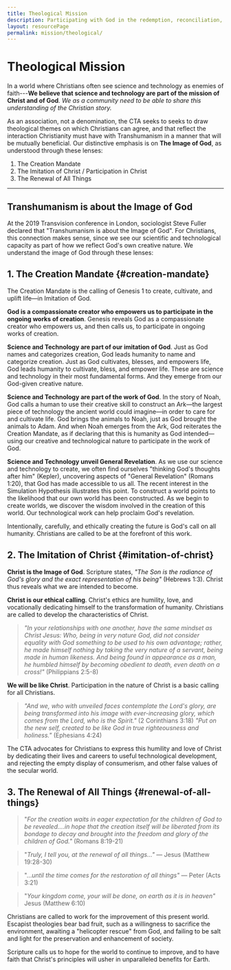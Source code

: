 ```yaml
---
title: Theological Mission
description: Participating with God in the redemption, reconciliation, and renewal of the world.
layout: resourcePage
permalink: mission/theological/
---
```


# Theological Mission

In a world where Christians often see science and technology as enemies of faith---**We believe that science and technology are part of the mission of Christ and of God**. *We as a community need to be able to share this understanding of the Christian story.*

As an association, not a denomination, the CTA seeks to seeks to draw theological themes on which Christians can agree, and that reflect the interaction Christianity must have with Transhumanism in a manner that will be mutually beneficial. Our distinctive emphasis is on **The Image of God**, as understood through these lenses:

1. The Creation Mandate
2. The Imitation of Christ / Participation in Christ
3. The Renewal of All Things

---

## Transhumanism is about the Image of God

At the 2019 Transvision conference in London, sociologist Steve Fuller declared that "Transhumanism is about the Image of God". For Christians, this connection makes sense, since we see our scientific and technological capacity as part of how we reflect God's own creative nature. We understand the image of God through these lenses:


## 1. The Creation Mandate {#creation-mandate}

The Creation Mandate is the calling of Genesis 1 to create, cultivate, and uplift life—in Imitation of God.

**God is a compassionate creator who empowers us to participate in the ongoing works of creation**. Genesis reveals God as a compassionate creator who empowers us, and then calls us, to participate in ongoing works of creation. 

**Science and Technology are part of our imitation of God**. Just as God names and categorizes creation, God leads humanity to name and categorize creation. Just as God cultivates, blesses, and empowers life, God leads humanity to cultivate, bless, and empower life. These are science and technology in their most fundamental forms. And they emerge from our God-given creative nature.

**Science and Technology are part of the work of God**. In the story of Noah, God calls a human to use their creative skill to construct an Ark—the largest piece of technology the ancient world could imagine—in order to care for and cultivate life. God brings the animals to Noah, just as God brought the animals to Adam. And when Noah emerges from the Ark, God reiterates the Creation Mandate, as if declaring that this is humanity as God intended—using our creative and technological nature to participate in the work of God. 

**Science and Technology unveil General Revelation**. As we use our science and technology to create, we often find ourselves "thinking God's thoughts after him" (Kepler), uncovering aspects of "General Revelation" (Romans 1:20), that God has made accessible to us all. The recent interest in the Simulation Hypothesis illustrates this point. To construct a world points to the likelihood that our own world has been constructed. As we begin to create worlds, we discover the wisdom involved in the creation of this world. Our technological work can help proclaim God's revelation.

Intentionally, carefully, and ethically creating the future is God's call on all humanity. Christians are called to be at the forefront of this work.

## 2. The Imitation of Christ {#imitation-of-christ}

**Christ is the Image of God**. Scripture states, _"The Son is the radiance of God's glory and the exact representation of his being"_ (Hebrews 1:3). Christ thus reveals what we are intended to become.

**Christ is our ethical calling**. Christ's ethics are humility, love, and vocationally dedicating himself to the transformation of humanity. Christians are called to develop the characteristics of Christ. 

> _"In your relationships with one another, have the same mindset as Christ Jesus: Who, being in very nature God, did not consider equality with God something to be used to his own advantage; rather, he made himself nothing by taking the very nature of a servant, being made in human likeness. And being found in appearance as a man, he humbled himself by becoming obedient to death, even death on a cross!"_ (Philippians 2:5-8)

**We will be like Christ**. Participation in the nature of Christ is a basic calling for all Christians.
> _"And we, who with unveiled faces contemplate the Lord's glory, are being transformed into his image with ever-increasing glory, which comes from the Lord, who is the Spirit."_ (2 Corinthians 3:18)
> _"Put on the new self, created to be like God in true righteousness and holiness."_ (Ephesians 4:24)

The CTA advocates for Christians to express this humility and love of Christ by dedicating their lives and careers to useful technological development, and rejecting the empty display of consumerism, and other false values of the secular world.

## 3. The Renewal of All Things {#renewal-of-all-things}

> "_For the creation waits in eager expectation for the children of God to be revealed....in hope that the creation itself will be liberated from its bondage to decay and brought into the freedom and glory of the children of God."_ (Romans 8:19-21)

> "_Truly, I tell you, at the renewal of all things…"_ — Jesus (Matthew 19:28-30)

> "…_until the time comes for the restoration of all things"_ — Peter (Acts 3:21)

> "_Your kingdom come, your will be done, on earth as it is in heaven"_ Jesus (Matthew 6:10)

Christians are called to work for the improvement of this present world. Escapist theologies bear bad fruit, such as a willingness to sacrifice the environment, awaiting a "helicopter rescue" from God, and failing to be salt and light for the preservation and enhancement of society.

Scripture calls us to hope for the world to continue to improve, and to have faith that Christ's principles will usher in unparalleled benefits for Earth.

